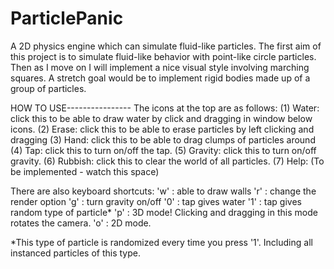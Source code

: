 # ParticlePanic
A 2D physics engine which can simulate fluid-like particles.
The first aim of this project is to simulate fluid-like behavior with point-like circle particles.
Then as I move on I will implement a nice visual style involving marching squares.
A stretch goal would be to implement rigid bodies made up of a group of particles. 

HOW TO USE----------------
The icons at the top are as follows:
(1) Water: click this to be able to draw water by click and dragging in window below icons.
(2) Erase: click this to be able to erase particles by left clicking and dragging
(3) Hand: click this to be able to drag clumps of particles around
(4) Tap: click this to turn on/off the tap.
(5) Gravity: click this to turn on/off gravity.
(6) Rubbish: click this to clear the world of all particles.
(7) Help: (To be implemented - watch this space)

There are also keyboard shortcuts:
'w' : able to draw walls
'r' : change the render option
'g' : turn gravity on/off
'0' : tap gives water
'1' : tap gives random type of particle*
'p' : 3D mode! Clicking and dragging in this mode rotates the camera.
'o' : 2D mode.

*This type of particle is randomized every time you press '1'. Including all instanced particles of this type.



